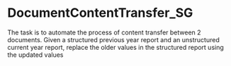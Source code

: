 # DocumentContentTransfer_SG
The task is to automate the process of content transfer between 2 documents. Given a structured previous year report and an unstructured current year report, replace the older values in the structured report using the updated values

